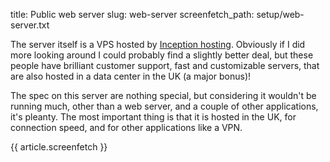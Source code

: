 title: Public web server
slug: web-server
screenfetch_path: setup/web-server.txt

The server itself is a VPS hosted by [Inception hosting](https://clients.inceptionhosting.com/aff.php?aff=256). Obviously if I did more looking around I could probably find a slightly better deal, but these people have brilliant customer support, fast and customizable servers, that are also hosted in a data center in the UK (a major bonus)!

The spec on this server are nothing special, but considering it wouldn't be running much, other than a web server, and a couple of other applications, it's pleanty. The most important thing is that it is hosted in the UK, for connection speed, and for other applications like a VPN.

{{ article.screenfetch }}
